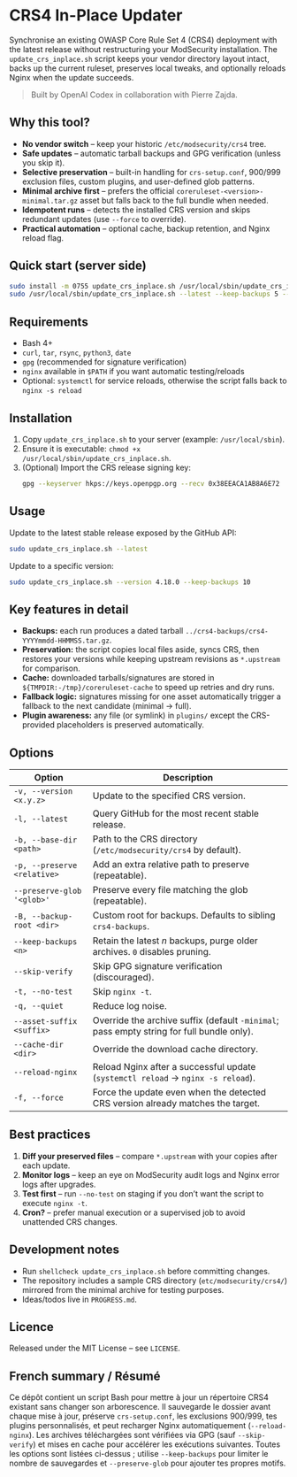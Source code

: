 CRS4 In-Place Updater
=====================

Synchronise an existing OWASP Core Rule Set 4 (CRS4) deployment with the latest
release without restructuring your ModSecurity installation. The `update_crs_inplace.sh`
script keeps your vendor directory layout intact, backs up the current ruleset,
preserves local tweaks, and optionally reloads Nginx when the update succeeds.

> Built by OpenAI Codex in collaboration with Pierre Zajda.

Why this tool?
--------------
- **No vendor switch** – keep your historic `/etc/modsecurity/crs4` tree.
- **Safe updates** – automatic tarball backups and GPG verification (unless you skip it).
- **Selective preservation** – built-in handling for `crs-setup.conf`, 900/999 exclusion
  files, custom plugins, and user-defined glob patterns.
- **Minimal archive first** – prefers the official `coreruleset-<version>-minimal.tar.gz`
  asset but falls back to the full bundle when needed.
- **Idempotent runs** – detects the installed CRS version and skips redundant updates (use `--force` to override).
- **Practical automation** – optional cache, backup retention, and Nginx reload flag.

Quick start (server side)
-------------------------
```bash
sudo install -m 0755 update_crs_inplace.sh /usr/local/sbin/update_crs_inplace.sh
sudo /usr/local/sbin/update_crs_inplace.sh --latest --keep-backups 5 --reload-nginx
```

Requirements
------------
- Bash 4+
- `curl`, `tar`, `rsync`, `python3`, `date`
- `gpg` (recommended for signature verification)
- `nginx` available in `$PATH` if you want automatic testing/reloads
- Optional: `systemctl` for service reloads, otherwise the script falls back to
  `nginx -s reload`

Installation
------------
1. Copy `update_crs_inplace.sh` to your server (example: `/usr/local/sbin`).
2. Ensure it is executable: `chmod +x /usr/local/sbin/update_crs_inplace.sh`.
3. (Optional) Import the CRS release signing key:
   ```bash
   gpg --keyserver hkps://keys.openpgp.org --recv 0x38EEACA1AB8A6E72
   ```

Usage
-----
Update to the latest stable release exposed by the GitHub API:
```bash
sudo update_crs_inplace.sh --latest
```
Update to a specific version:
```bash
sudo update_crs_inplace.sh --version 4.18.0 --keep-backups 10
```

Key features in detail
----------------------
- **Backups:** each run produces a dated tarball `../crs4-backups/crs4-YYYYmmdd-HHMMSS.tar.gz`.
- **Preservation:** the script copies local files aside, syncs CRS, then restores
  your versions while keeping upstream revisions as `*.upstream` for comparison.
- **Cache:** downloaded tarballs/signatures are stored in `${TMPDIR:-/tmp}/coreruleset-cache`
  to speed up retries and dry runs.
- **Fallback logic:** signatures missing for one asset automatically trigger a
  fallback to the next candidate (minimal → full).
- **Plugin awareness:** any file (or symlink) in `plugins/` except the CRS-provided
  placeholders is preserved automatically.

Options
-------
| Option | Description |
| ------ | ----------- |
| `-v, --version <x.y.z>` | Update to the specified CRS version. |
| `-l, --latest` | Query GitHub for the most recent stable release. |
| `-b, --base-dir <path>` | Path to the CRS directory (`/etc/modsecurity/crs4` by default). |
| `-p, --preserve <relative>` | Add an extra relative path to preserve (repeatable). |
| `--preserve-glob '<glob>'` | Preserve every file matching the glob (repeatable). |
| `-B, --backup-root <dir>` | Custom root for backups. Defaults to sibling `crs4-backups`. |
| `--keep-backups <n>` | Retain the latest *n* backups, purge older archives. `0` disables pruning. |
| `--skip-verify` | Skip GPG signature verification (discouraged). |
| `-t, --no-test` | Skip `nginx -t`. |
| `-q, --quiet` | Reduce log noise. |
| `--asset-suffix <suffix>` | Override the archive suffix (default `-minimal`; pass empty string for full bundle only). |
| `--cache-dir <dir>` | Override the download cache directory. |
| `--reload-nginx` | Reload Nginx after a successful update (`systemctl reload` → `nginx -s reload`). |
| `-f, --force` | Force the update even when the detected CRS version already matches the target. |

Best practices
--------------
1. **Diff your preserved files** – compare `*.upstream` with your copies after each update.
2. **Monitor logs** – keep an eye on ModSecurity audit logs and Nginx error logs after upgrades.
3. **Test first** – run `--no-test` on staging if you don’t want the script to execute `nginx -t`.
4. **Cron?** – prefer manual execution or a supervised job to avoid unattended CRS changes.

Development notes
-----------------
- Run `shellcheck update_crs_inplace.sh` before committing changes.
- The repository includes a sample CRS directory (`etc/modsecurity/crs4/`) mirrored from
  the minimal archive for testing purposes.
- Ideas/todos live in `PROGRESS.md`.

Licence
-------
Released under the MIT License – see `LICENSE`.

French summary / Résumé
-----------------------
Ce dépôt contient un script Bash pour mettre à jour un répertoire CRS4 existant
sans changer son arborescence. Il sauvegarde le dossier avant chaque mise à jour,
préserve `crs-setup.conf`, les exclusions 900/999, tes plugins personnalisés, et
peut recharger Nginx automatiquement (`--reload-nginx`). Les archives téléchargées
sont vérifiées via GPG (sauf `--skip-verify`) et mises en cache pour accélérer les
exécutions suivantes. Toutes les options sont listées ci-dessus ; utilise `--keep-backups`
pour limiter le nombre de sauvegardes et `--preserve-glob` pour ajouter tes propres motifs.
